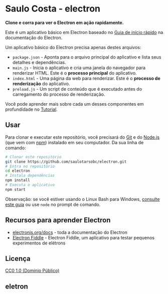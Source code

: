 # Saulo Costa - electron

**Clone e corra para ver o Electron em ação rapidamente.**

Este é um aplicativo básico em Electron baseado no [Guia de início rápido](https://electronjs.org/docs/latest/tutorial/quick-start) na documentação do Electron.

Um aplicativo básico do Electron precisa apenas destes arquivos:

- `package.json` - Aponta para o arquivo principal do aplicativo e lista seus detalhes e dependências.
- `main.js` - Inicia o aplicativo e cria uma janela do navegador para renderizar HTML. Este é o **processo principal** do aplicativo.
- `index.html` - Uma página da web para renderizar. Este é o **processo de renderização** do aplicativo.
- `preload.js` - Um script de conteúdo que é executado antes do carregamento do processo de renderização.

Você pode aprender mais sobre cada um desses componentes em profundidade no [Tutorial](https://electronjs.org/docs/latest/tutorial/tutorial-prerequisites).

## Usar

Para clonar e executar este repositório, você precisará do [Git](https://git-scm.com) e do [Node.js](https://nodejs.org/en/download/) (que vem com [npm](http://npmjs.com)) instalado em seu computador. Da sua linha de comando:

```bash
# Clonar este repositório
git clone https://github.com/saulotarsobc/electron.git
# Entra no repositório
cd electron
# Instala dependências
npm install
# Executa o aplicativo
npm start
```

Observação: se você estiver usando o Linux Bash para Windows, [consulte este guia](https://www.howtogeek.com/261575/how-to-run-graphical-linux-desktop-applications-from-windows-10s-bash-shell/) ou use `node` no prompt de comando.

## Recursos para aprender Electron

- [electronjs.org/docs](https://electronjs.org/docs) - toda a documentação do Electron
- [Electron Fiddle](https://electronjs.org/fiddle) - Electron Fiddle, um aplicativo para testar pequenos experimentos de elétrons

## Licença

[CC0 1.0 (Domínio Público)](LICENSE.md)

## eletron
